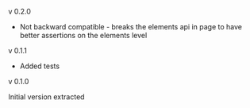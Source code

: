 v 0.2.0

* Not backward compatible - breaks the elements api in page to have better assertions on the elements level

v 0.1.1

* Added tests


v 0.1.0

Initial version extracted
